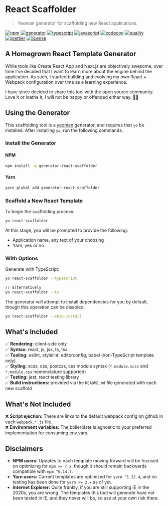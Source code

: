# React Scaffolder

> Yeoman generator for scaffolding new React applications.

[![npm](https://img.shields.io/npm/v/generator-react-scaffolder.svg)](https://www.npmjs.com/package/generator-react-scaffolder)
[![generator](https://github.com/dzervoudakes/react-scaffolder/workflows/Generator/badge.svg)](https://github.com/dzervoudakes/react-scaffolder/actions)
[![typescript](https://github.com/dzervoudakes/react-scaffolder/workflows/TypeScript%20Template/badge.svg)](https://github.com/dzervoudakes/react-scaffolder/actions)
[![javascript](https://github.com/dzervoudakes/react-scaffolder/workflows/JavaScript%20Template/badge.svg)](https://github.com/dzervoudakes/react-scaffolder/actions)
[![codecov](https://codecov.io/gh/dzervoudakes/react-scaffolder/branch/main/graph/badge.svg)](https://codecov.io/gh/dzervoudakes/react-scaffolder)
[![quality](https://api.codacy.com/project/badge/Grade/fb10dc613e7f45e9970de8c61e33aee0)](https://app.codacy.com/gh/dzervoudakes/react-scaffolder?utm_source=github.com&utm_medium=referral&utm_content=dzervoudakes/react-scaffolder&utm_campaign=Badge_Grade)
[![prettier](https://img.shields.io/badge/code_style-prettier-ff69b4.svg)](https://prettier.io/)
[![license](https://img.shields.io/badge/License-MIT-green.svg)](https://github.com/dzervoudakes/react-scaffolder/blob/main/LICENSE)

## A Homegrown React Template Generator

While tools like Create React App and Next.js are objectively awesome, over time I've decided that I want to learn more about the engine behind the application. As such, I started building and evolving my own React + Webpack configuration over time as a learning experience.

I have since decided to share this tool with the open source community. Love it or loathe it, I will not be happy or offended either way. 🤷‍♂️

## Using the Generator

This scaffolding tool is a [yeoman](https://yeoman.io/) generator, and requires that `yo` be installed. After installing `yo`, run the following commands.

### Install the Generator

#### NPM

```sh
npm install -g generator-react-scaffolder
```

#### Yarn

```sh
yarn global add generator-react-scaffolder
```

### Scaffold a New React Template

To begin the scaffolding process:

```sh
yo react-scaffolder
```

At this stage, you will be prompted to provide the following:

- Application name, any text of your choosing
- Yarn, yes or no

### With Options

Generate with TypeScript:

```sh
yo react-scaffolder --typescript

// alternatively
yo react-scaffolder --ts
```

The generator will attempt to install dependencies for you by default, though this operation can be disabled:

```sh
yo react-scaffolder --skip-install
```

## What's Included

✅ **Rendering:** client-side only\
✅ **Syntax:** react, js, jsx, ts, tsx\
✅ **Tooling:** eslint, stylelint, editorconfig, babel (non-TypeScript template only)\
✅ **Styling:** scss, css, postcss, css module syntax (`*.module.scss` and `*.module.css` nomenclature supported)\
✅ **Testing:** jest, react testing library\
✅ **Build instructions:** provided via the `README.md` file generated with each new scaffold

## What's Not Included

❌ **Script ejection:** There are links to the default webpack config on github in each `webpack.*.js` file.\
❌ **Environment variables:** The boilerplate is agnostic to your preferred implementation for consuming env vars.

## Disclaimers

- **NPM users:** Updates to each template moving forward will be focused on optimizing for `npm >= 7.x`, though it should remain backwards compatible with `npm ^6.14.7`.
- **Yarn users:** Current templates are optimized for `yarn ^1.22.4`, and no testing has been done for `yarn >= 2.x` as of yet.
- **Internet Explorer:** Quite frankly, if you are still supporting IE in the 2020s, you are wrong. The templates this tool will generate have not been tested in IE, and they never will be, so use at your own risk there.
